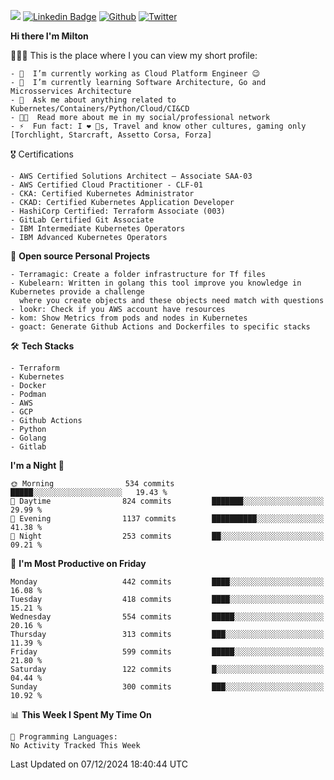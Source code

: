 ![](https://komarev.com/ghpvc/?username=miltlima&color=blueviolet) [![Linkedin Badge](https://img.shields.io/badge/-LinkedIn-blue?style=flat-square&logo=Linkedin&logoColor=white&link=https://www.linkedin.com/in/miltonlimaj/)](https://www.linkedin.com/in/miltonlimaj/) [![Github](https://img.shields.io/github/followers/miltlima?style=social)](https://github.com/miltlima?tab=followers) [![Twitter](https://img.shields.io/twitter/follow/milt_lima?style=social)](https://twitter.com/milt_lima)
 


     
**Hi there I'm Milton**

👨🏽‍💻 This is the place where I you can view my short profile:
```text
- 🔭  I’m currently working as Cloud Platform Engineer 😉
- 🌱  I’m currently learning Software Architecture, Go and Microsservices Architecture
- 💬  Ask me about anything related to Kubernetes/Containers/Python/Cloud/CI&CD
- 👨‍💻  Read more about me in my social/professional network
- ⚡  Fun fact: I ❤️ 🐶s, Travel and know other cultures, gaming only [Torchlight, Starcraft, Assetto Corsa, Forza]
```
🎖 Certifications
```text
- AWS Certified Solutions Architect – Associate SAA-03
- AWS Certified Cloud Practitioner - CLF-01
- CKA: Certified Kubernetes Administrator
- CKAD: Certified Kubernetes Application Developer
- HashiCorp Certified: Terraform Associate (003)
- GitLab Certified Git Associate
- IBM Intermediate Kubernetes Operators
- IBM Advanced Kubernetes Operators
```
📐 **Open source Personal Projects**

```text
- Terramagic: Create a folder infrastructure for Tf files
- Kubelearn: Written in golang this tool improve you knowledge in Kubernetes provide a challenge
  where you create objects and these objects need match with questions
- lookr: Check if you AWS account have resources
- kom: Show Metrics from pods and nodes in Kubernetes
- goact: Generate Github Actions and Dockerfiles to specific stacks
```
🛠 **Tech Stacks**

```text
- Terraform
- Kubernetes
- Docker
- Podman
- AWS
- GCP
- Github Actions
- Python
- Golang
- Gitlab
```         

<!--START_SECTION:waka-->
**I'm a Night 🦉** 

```text
🌞 Morning                534 commits         █████░░░░░░░░░░░░░░░░░░░░   19.43 % 
🌆 Daytime                824 commits         ███████░░░░░░░░░░░░░░░░░░   29.99 % 
🌃 Evening                1137 commits        ██████████░░░░░░░░░░░░░░░   41.38 % 
🌙 Night                  253 commits         ██░░░░░░░░░░░░░░░░░░░░░░░   09.21 % 
```
📅 **I'm Most Productive on Friday** 

```text
Monday                   442 commits         ████░░░░░░░░░░░░░░░░░░░░░   16.08 % 
Tuesday                  418 commits         ████░░░░░░░░░░░░░░░░░░░░░   15.21 % 
Wednesday                554 commits         █████░░░░░░░░░░░░░░░░░░░░   20.16 % 
Thursday                 313 commits         ███░░░░░░░░░░░░░░░░░░░░░░   11.39 % 
Friday                   599 commits         █████░░░░░░░░░░░░░░░░░░░░   21.80 % 
Saturday                 122 commits         █░░░░░░░░░░░░░░░░░░░░░░░░   04.44 % 
Sunday                   300 commits         ███░░░░░░░░░░░░░░░░░░░░░░   10.92 % 
```


📊 **This Week I Spent My Time On** 

```text
💬 Programming Languages: 
No Activity Tracked This Week
```


 Last Updated on 07/12/2024 18:40:44 UTC
<!--END_SECTION:waka-->
